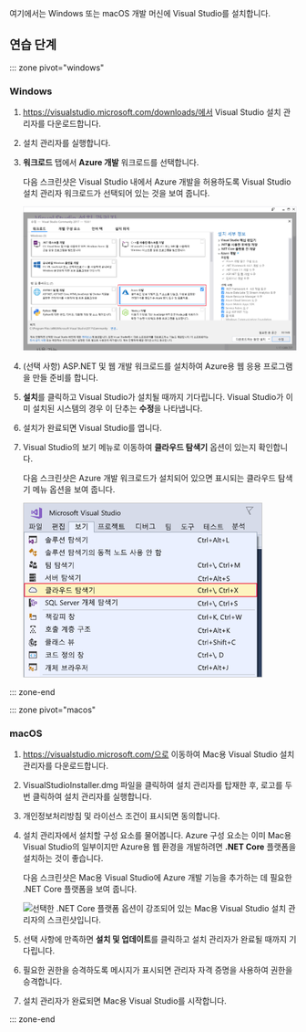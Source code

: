 여기에서는 Windows 또는 macOS 개발 머신에 Visual Studio를 설치합니다.

## <a name="exercise-steps"></a>연습 단계

::: zone pivot="windows"

### <a name="windows"></a>Windows

1. https://visualstudio.microsoft.com/downloads/에서 Visual Studio 설치 관리자를 다운로드합니다.

1. 설치 관리자를 실행합니다.

1. **워크로드** 탭에서 **Azure 개발** 워크로드를 선택합니다.

    다음 스크린샷은 Visual Studio 내에서 Azure 개발을 허용하도록 Visual Studio 설치 관리자 워크로드가 선택되어 있는 것을 보여 줍니다.

    ![Azure 개발 워크로드가 강조되어 있는 Visual Studio 설치 관리자의 스크린샷입니다.](../media/5-select-azure-workload.png)

1. (선택 사항) ASP.NET 및 웹 개발 워크로드를 설치하여 Azure용 웹 응용 프로그램을 만들 준비를 합니다.

1. **설치**를 클릭하고 Visual Studio가 설치될 때까지 기다립니다. Visual Studio가 이미 설치된 시스템의 경우 이 단추는 **수정**을 나타냅니다.

1. 설치가 완료되면 Visual Studio를 엽니다.

1. Visual Studio의 보기 메뉴로 이동하여 **클라우드 탐색기** 옵션이 있는지 확인합니다.

    다음 스크린샷은 Azure 개발 워크로드가 설치되어 있으면 표시되는 클라우드 탐색기 메뉴 옵션을 보여 줍니다.

    ![클라우드 탐색기 메뉴 옵션이 강조 표시된 Visual Studio 보기 메뉴의 스크린샷입니다.](../media/5-verify-cloud-explorer.png)

::: zone-end

::: zone pivot="macos"

### <a name="macos"></a>macOS

1. https://visualstudio.microsoft.com/으로 이동하여 Mac용 Visual Studio 설치 관리자를 다운로드합니다.

1. VisualStudioInstaller.dmg 파일을 클릭하여 설치 관리자를 탑재한 후, 로고를 두 번 클릭하여 설치 관리자를 실행합니다.

1. 개인정보처리방침 및 라이선스 조건이 표시되면 동의합니다.

1. 설치 관리자에서 설치할 구성 요소를 물어봅니다. Azure 구성 요소는 이미 Mac용 Visual Studio의 일부이지만 Azure용 웹 환경을 개발하려면 **.NET Core** 플랫폼을 설치하는 것이 좋습니다.

    다음 스크린샷은 Mac용 Visual Studio에 Azure 개발 기능을 추가하는 데 필요한 .NET Core 플랫폼을 보여 줍니다.

    ![선택한 .NET Core 플랫폼 옵션이 강조되어 있는 Mac용 Visual Studio 설치 관리자의 스크린샷입니다.](../media/5-vsmac-install-net-core.png)

1. 선택 사항에 만족하면 **설치 및 업데이트**를 클릭하고 설치 관리자가 완료될 때까지 기다립니다.

1. 필요한 권한을 승격하도록 메시지가 표시되면 관리자 자격 증명을 사용하여 권한을 승격합니다.

1. 설치 관리자가 완료되면 Mac용 Visual Studio를 시작합니다.

::: zone-end